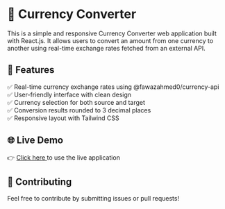 <h1>💱 Currency Converter</h1>
This is a simple and responsive Currency Converter web application built with React.js. It allows users to convert an amount from one currency to another using real-time exchange rates fetched from an external API.

<h2>📌 Features</h2>
✅ Real-time currency exchange rates using @fawazahmed0/currency-api</br>
✅ User-friendly interface with clean design</br>
✅ Currency selection for both source and target</br>
✅ Conversion results rounded to 3 decimal places</br>
✅ Responsive layout with Tailwind CSS</br>

<h2>🌐 Live Demo</h2>
👉 <a href="https://currencyswitch.vercel.app/" target="_blank">Click here </a> to use the live application

<h2>🤝 Contributing</h2>
Feel free to contribute by submitting issues or pull requests!
